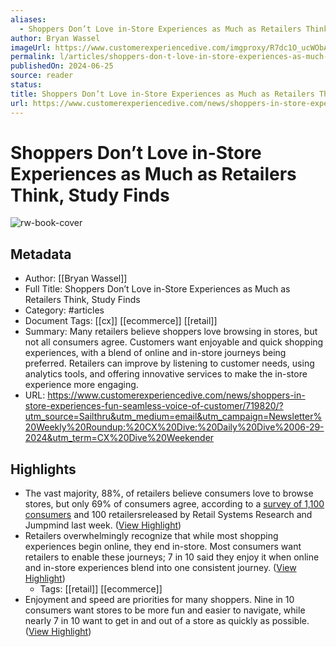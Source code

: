 ```yaml
---
aliases:
  - Shoppers Don’t Love in-Store Experiences as Much as Retailers Think, Study Finds
author: Bryan Wassel
imageUrl: https://www.customerexperiencedive.com/imgproxy/R7dc1O_ucWObA_vZJXrMRRLaP4J2n6_CDG2i-Z37_mA/g:ce/rs:fit:770:435/bG9jYWw6Ly8vZGl2ZWltYWdlL0dldHR5SW1hZ2VzLTE2NjcxMzExMjUuanBn.webp
permalink: l/articles/shoppers-don-t-love-in-store-experiences-as-much-as-retailers-think-study-finds
publishedOn: 2024-06-25
source: reader
status: 
title: Shoppers Don’t Love in-Store Experiences as Much as Retailers Think, Study Finds
url: https://www.customerexperiencedive.com/news/shoppers-in-store-experiences-fun-seamless-voice-of-customer/719820/?utm_source=Sailthru&utm_medium=email&utm_campaign=Newsletter%20Weekly%20Roundup:%20CX%20Dive:%20Daily%20Dive%2006-29-2024&utm_term=CX%20Dive%20Weekender
---
```

# Shoppers Don’t Love in-Store Experiences as Much as Retailers Think, Study Finds

![rw-book-cover](https://www.customerexperiencedive.com/imgproxy/R7dc1O_ucWObA_vZJXrMRRLaP4J2n6_CDG2i-Z37_mA/g:ce/rs:fit:770:435/bG9jYWw6Ly8vZGl2ZWltYWdlL0dldHR5SW1hZ2VzLTE2NjcxMzExMjUuanBn.webp)

## Metadata

- Author: [[Bryan Wassel]]
- Full Title: Shoppers Don’t Love in-Store Experiences as Much as Retailers Think, Study Finds
- Category: #articles
- Document Tags: [[cx]] [[ecommerce]] [[retail]]
- Summary: Many retailers believe shoppers love browsing in stores, but not all consumers agree. Customers want enjoyable and quick shopping experiences, with a blend of online and in-store journeys being preferred. Retailers can improve by listening to customer needs, using analytics tools, and offering innovative services to make the in-store experience more engaging.
- URL: https://www.customerexperiencedive.com/news/shoppers-in-store-experiences-fun-seamless-voice-of-customer/719820/?utm_source=Sailthru&utm_medium=email&utm_campaign=Newsletter%20Weekly%20Roundup:%20CX%20Dive:%20Daily%20Dive%2006-29-2024&utm_term=CX%20Dive%20Weekender

## Highlights

- The vast majority, 88%, of retailers believe consumers love to browse stores, but only 69% of consumers agree, according to a [survey of 1,100 consumers](https://www.jumpmind.com/retail-systems-research-rsr-report/) and 100 retailersreleased by Retail Systems Research and Jumpmind last week. ([View Highlight](https://read.readwise.io/read/01j1mkdbh22v4s3cfwr1v6jv8r))
- Retailers overwhelmingly recognize that while most shopping experiences begin online, they end in-store. Most consumers want retailers to enable these journeys; 7 in 10 said they enjoy it when online and in-store experiences blend into one consistent journey. ([View Highlight](https://read.readwise.io/read/01j1mkd9hch16j4pmnhb2a65hj))
    - Tags: [[retail]] [[ecommerce]]
- Enjoyment and speed are priorities for many shoppers. Nine in 10 consumers want stores to be more fun and easier to navigate, while nearly 7 in 10 want to get in and out of a store as quickly as possible. ([View Highlight](https://read.readwise.io/read/01j1mkd4mnc5r7k05ggfqjhe5n))
